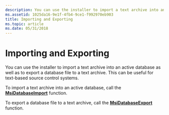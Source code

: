 ```yaml
---
description: You can use the installer to import a text archive into an active database as well as to export a database file to a text archive. This can be useful for text-based source control systems.
ms.assetid: 1025da16-9e1f-4fb4-9ce1-f992970eb903
title: Importing and Exporting
ms.topic: article
ms.date: 05/31/2018
---
```


# Importing and Exporting

You can use the installer to import a text archive into an active database as well as to export a database file to a text archive. This can be useful for text-based source control systems.

To import a text archive into an active database, call the [**MsiDatabaseImport**](/windows/desktop/api/Msiquery/nf-msiquery-msidatabaseimporta) function.

To export a database file to a text archive, call the [**MsiDatabaseExport**](/windows/desktop/api/Msiquery/nf-msiquery-msidatabaseexporta) function.

 

 



